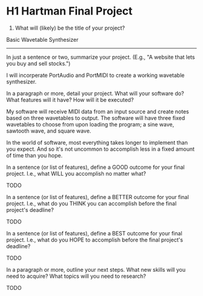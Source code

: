 # H1 Hartman Final Project
1. What will (likely) be the title of your project?

Basic Wavetable Synthesizer

***

In just a sentence or two, summarize your project. (E.g., "A website that lets you buy and sell stocks.")

I will incorperate PortAudio and PortMIDI to create a working wavetable synthesizer.

In a paragraph or more, detail your project. What will your software do? What features will it have? How will it be executed?

My software will receive MIDI data from an input source and create notes based on three wavetables to output. The software will have three fixed wavetables to choose from upon loading the program; a sine wave, sawtooth wave, and square wave. 

In the world of software, most everything takes longer to implement than you expect. And so it's not uncommon to accomplish less in a fixed amount of time than you hope.

In a sentence (or list of features), define a GOOD outcome for your final project. I.e., what WILL you accomplish no matter what?

TODO

In a sentence (or list of features), define a BETTER outcome for your final project. I.e., what do you THINK you can accomplish before the final project's deadline?

TODO

In a sentence (or list of features), define a BEST outcome for your final project. I.e., what do you HOPE to accomplish before the final project's deadline?

TODO

In a paragraph or more, outline your next steps. What new skills will you need to acquire? What topics will you need to research?

TODO
